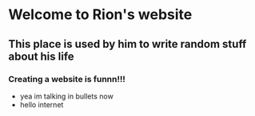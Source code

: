 # Welcome to Rion's website
## This place is used by him to write random stuff about his life
### Creating a website is funnn!!!
* yea im talking in bullets now
* hello internet
